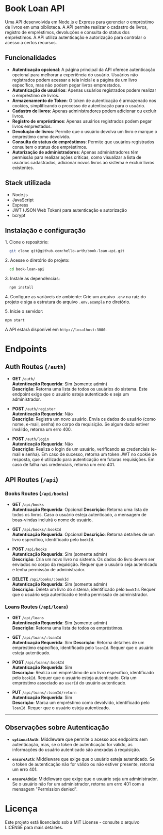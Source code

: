 # Book Loan API

Uma API desenvolvida em Node.js e Express para gerenciar o empréstimo de livros em uma biblioteca. A API permite realizar o cadastro de livros, registro de empréstimos, devoluções e consulta do status dos empréstimos. A API utiliza autenticação e autorização para controlar o acesso a certos recursos.

## Funcionalidades

- **Autenticação opcional**: A página principal da API oferece autenticação opcional para melhorar a experiência do usuário. Usuários não registrados podem acessar a tela inicial e a página de um livro específico, mas não podem pegar livros emprestados.
- **Autenticação de usuários**: Apenas usuários registrados podem realizar o empréstimo de livros.
- **Armazenamento de Token**: O token de autenticação é armazenado nos cookies, simplificando o processo de autenticação para o usuário.
- **Cadastro de livros**: Apenas administradores podem adicionar ou excluir livros.
- **Registro de empréstimos**: Apenas usuários registrados podem pegar livros emprestados.
- **Devolução de livros**: Permite que o usuário devolva um livro e marque o empréstimo como devolvido.
- **Consulta de status de empréstimos**: Permite que usuários registrados consultem o status dos empréstimos.
- **Autorização de administradores**: Apenas administradores têm permissão para realizar ações críticas, como visualizar a lista de usuários cadastrados, adicionar novos livros ao sistema e excluir livros existentes.

## Stack utilizada

- Node.js
- JavaScript
- Express
- JWT (JSON Web Token) para autenticação e autorização
- bcrypt
  
## Instalação e configuração
1\. Clone o repositório:
```bash
  git clone git@github.com:hello-arth/book-loan-api.git
```
2\. Acesse o diretório do projeto:
```bash
  cd book-loan-api
```
3\. Instale as dependências:
```bash
  npm install
```
4\. Configure as variáveis de ambiente:
Crie um arquivo `.env` na raiz do projeto e siga a estrutura do arquivo `.env.example` no diretório.

5\. Inicie o servidor:
```bash
npm start
```
A API estará disponível em `http://localhost:3000`.

# Endpoints

## Auth Routes (`/auth`)

- **GET** `/auth/`  
  **Autenticação Requerida**: Sim (somente admin)  
  **Descrição**: Retorna uma lista de todos os usuários do sistema. Este endpoint exige que o usuário esteja autenticado e seja um administrador.

- **POST** `/auth/register`  
  **Autenticação Requerida**: Não  
  **Descrição**: Registra um novo usuário. Envia os dados do usuário (como nome, e-mail, senha) no corpo da requisição. Se algum dado estiver inválido, retorna um erro 400.

- **POST** `/auth/login`  
  **Autenticação Requerida**: Não  
  **Descrição**: Realiza o login de um usuário, verificando as credenciais (e-mail e senha). Em caso de sucesso, retorna um token JWT no cookie de resposta, que é utilizado para autenticação em futuras requisições. Em caso de falha nas credenciais, retorna um erro 401.

## API Routes (`/api`)

### Books Routes (`/api/books`)

- **GET** `/api/books`  
  **Autenticação Requerida**: Opcional
  **Descrição**: Retorna uma lista de todos os livros. Caso o usuário esteja autenticado, a mensagem de boas-vindas incluirá o nome do usuário.

- **GET** `/api/books/:bookId`  
  **Autenticação Requerida**: Opcional
  **Descrição**: Retorna detalhes de um livro específico, identificado pelo `bookId`.

- **POST** `/api/books`  
  **Autenticação Requerida**: Sim (somente admin)  
  **Descrição**: Cria um novo livro no sistema. Os dados do livro devem ser enviados no corpo da requisição. Requer que o usuário seja autenticado e tenha permissão de administrador.

- **DELETE** `/api/books/:bookId`  
  **Autenticação Requerida**: Sim (somente admin)  
  **Descrição**: Deleta um livro do sistema, identificado pelo `bookId`. Requer que o usuário seja autenticado e tenha permissão de administrador.

### Loans Routes (`/api/loans`)

- **GET** `/api/loans`  
  **Autenticação Requerida**: Sim (somente admin)  
  **Descrição**: Retorna uma lista de todos os empréstimos.

- **GET** `/api/loans/:loanId`  
  **Autenticação Requerida**: Sim
  **Descrição**: Retorna detalhes de um empréstimo específico, identificado pelo `loanId`. Requer que o usuário esteja autenticado.

- **POST** `/api/loans/:bookId`  
  **Autenticação Requerida**: Sim  
  **Descrição**: Realiza um empréstimo de um livro específico, identificado pelo `bookId`. Requer que o usuário esteja autenticado. Cria um empréstimo associado ao `userId` do usuário autenticado.

- **PUT** `/api/loans/:loanId/return`  
  **Autenticação Requerida**: Sim  
  **Descrição**: Marca um empréstimo como devolvido, identificado pelo `loanId`. Requer que o usuário esteja autenticado.

---

## Observações sobre Autenticação

- **`optionalAuth`**: Middleware que permite o acesso aos endpoints sem autenticação, mas, se o token de autenticação for válido, as informações do usuário autenticado são anexadas à requisição.
  
- **`ensureAuth`**: Middleware que exige que o usuário esteja autenticado. Se o token de autenticação não for válido ou não estiver presente, retorna um erro 401.

- **`ensureAdmin`**: Middleware que exige que o usuário seja um administrador. Se o usuário não for um administrador, retorna um erro 401 com a mensagem "Permission denied".

# Licença
Este projeto está licenciado sob a MIT License - consulte o arquivo LICENSE para mais detalhes.
